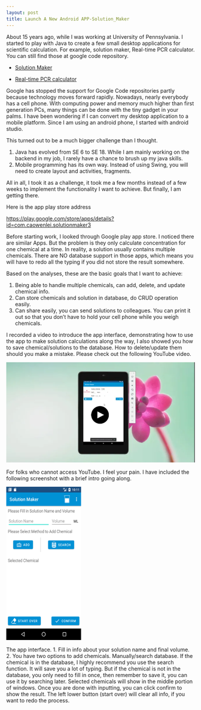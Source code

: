 ```yaml
---
layout: post
title: Launch A New Android APP-Solution_Maker
---
```


About 15 years ago, while I was working at University of Pennsylvania. I started to play with Java to create a few small desktop applications for scientific calculation. For example, solution maker, Real-time PCR calculator.  You can still find those at google code repository.  

* [Solution Maker](https://code.google.com/archive/p/solution-maker/)  

* [Real-time PCR calculator](https://code.google.com/archive/p/gene-expression-calc/)  

Google has stopped the support for Google Code repositories partly because technology moves forward rapidly.  Nowadays, nearly everybody has a cell phone. With computing power and memory much higher than first generation PCs, many things can be done with the tiny gadget in your palms.  I have been wondering if I can convert my desktop application to a mobile platform.  Since I am using an android phone, I started with android studio.  

This turned out to be a much bigger challenge than I thought.   
1. Java has evolved from SE 6 to SE 18. While I am mainly working on the backend in my job, I rarely have a chance to brush up my java skills.  
2. Mobile programming has its own way.  Instead of using Swing, you will need to create layout and activities, fragments.   
 
All in all, I took it as a challenge, it took me a few months instead of a few weeks to implement the functionality I want to achieve. But finally, I am getting there.  

Here is the app play store address  

<https://play.google.com/store/apps/details?id=com.caowenlei.solutionmaker3>  

Before starting work, I looked through Google play app store.   I noticed there are similar Apps.  But the problem is they only calculate concentration for one chemical at a time. In reality, a solution usually contains multiple chemicals. There are NO database support in those apps, which means you will have to redo all the typing if you did not store the result somewhere.  

Based on the analyses, these are the basic goals that I want to achieve:  
1. Being able to handle multiple chemicals, can add, delete, and update chemical info.  
2. Can store chemicals and solution in database, do CRUD operation easily.  
3. Can share easily, you can send solutions to colleagues. You can print it out so that you don’t have to hold your cell phone while you weigh chemicals.  
 
I recorded a video to introduce the app interface, demonstrating how to use the app to make solution calculations along the way, I also showed you how to save chemical/solutions to the database. How to delete/update them should you make a mistake. Please check out the following YouTube video.  

[![image](/images/blog44/video.PNG)](https://www.youtube.com/watch?v=H8lVlpId8oA)   

For folks who cannot access YouTube.  I feel your pain. I have included the following screenshot with a brief intro going along.  

<img src="/images/blog44/Screenshot_1627956668_1024.png" width="200">    

The app interface.  1. Fill in info about your solution name and final volume.  2. You have two options to add chemicals. Manually/search database.  If the chemical is in the database, I highly recommend you use the search function.  It will save you a lot of typing.  But if the chemical is not in the database, you only need to fill in once, then remember to save it, you can use it by searching later.  Selected chemicals will show in the middle portion of windows.  Once you are done with inputting, you can click confirm to show the result.  The left lower button (start over) will clear all info, if you want to redo the process.




